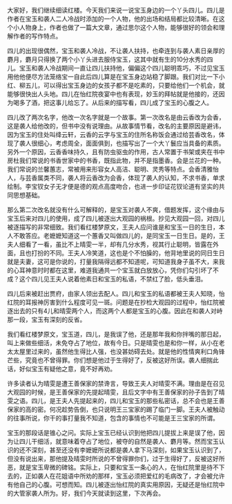 
大家好，我们继续细读红楼。今天我们来说一说宝玉身边的一个丫头四儿。四儿是作者在宝玉和袭人二人冷战时添加的一个人物，他的出场和结局都比较清晰。在这个小人物身上，作者也做了一篇大文章，通过思尔这个人物，能够很好的领会和理解作者的写作特点。

四儿的出现很偶然，宝玉和袭人冷战，不让袭人扶持，也牵连到与袭人素日亲厚的麝月，麝月只得换了两个小丫头进去服侍宝玉，这其中就有生的10分水秀的四儿。宝玉和袭人冷战期间一直让四儿扶持他，偏偏这个四儿聪明乖巧，不过见宝玉用他他便尽方法笼络宝一自此后四儿算是在宝玉身边站稳了脚跟。我们对比一下小红、柳五儿，可以得出宝玉身边的女孩子都不是吃素的，只要给他们一个机会，就能够很快出人头地。四儿在怡红院夜宴中也有表现，妙玉的拜帖就是他接的，还因为喝多了酒，把这事儿给忘了。从后来的描写看，四儿成了宝玉的心腹之人。

四儿改了两次名字，他改一次名字就是一个故事。第一次改名是由云香改为会香，这是袭人给他改的，但书中没有说理由。从故事情节看，改名的主要原因是避讳，因为宝玉的住处叫绛云轩，云香的云字与宝玉的住所名称饭会通过给芸香改名，体现了袭人很细心，考虑周全，面面俱到，也描写出了一个大丫鬟应当具备的素质。另外一个原因，云香香味持久，且有防虫驱虫的作用，古人常置于书架或夹在书中房杜我们常说的书香世家中的书香，既指此物，并不是指墨香。会是兰花的一种。我们常说的兰馨蕙志，常被用来形容女人高洁、聪明、灵秀等特点。会香清雅怡人，与芸香属类不同，袭人将云香改为会香，体现了袭人的认知，不求书香，单求绘制。李宝钗女子无才便是德的观点高度吻合，也进一步印证花钗论道有坚实的共同思想基础。

那么第二次改名就没有什么可解释的，是宝玉对袭人不爽，借题发挥，这个缘由与宝玉后来对四儿的使用，成了四儿被逐出大观园的祸根。抄见大观园一回，对四儿被逐描写的非常细致。我们看红楼梦原文，王夫人应问谁是和宝玉一日的生日，本人不敢答应。老嬷嬷知道这一个蕙香又叫做四儿的，是同宝玉一日生日。是的，王夫人细看了一看，虽比不上晴雯一半，却有几分水秀，视其行止聪明，皆露在外面，且也打扮的不同。王夫人冷笑道，这也是个不怕臊的，他背地里说的同日生日就是夫妻，这可是你说的，打量我隔得远都不知道呢，可知道我身子虽不大，来我的心耳神意时时都在这里，难道我通共一个宝玉就白放放心，凭你们勾引坏了不成？这个四儿见王夫人说着他素日和宝玉的私语，不禁红了脸，低头垂泪。

四儿后来被赶出贾府，由家人领出去配人。四儿和宝玉的私语都被王夫人知晓，怡红院的耳报神厉害到什么程度可见一斑。问题是在抄检大观园的过程中，怡红院被逐出去的只有4儿和晴雯两个人，而这两个人都是宝玉的心腹。因此在和袭人对峙那一段，宝玉有深刻的反省。

我们看红楼梦原文，宝玉道，四儿，是我误了他，还是那年我和你拌嘴的那日起，叫上来做些细活，未免夺占了地位，故有今日。只是晴雯也是和你一样，从小在老太太屋里过来的，虽然他生得比人强，也没甚妨碍去处。就是他的性情爽利口角锋芒些，究竟也不曾得罪。你们想是他过于生得好了，反被这好所误。袭人细揣此话，好似宝玉有疑他之意，竟不好再劝。

许多读者认为晴雯是遭王善保家的禁谗言，导致王夫人对晴雯不满。理由是在召见大观园的时候，是王善保家的先提起晴雯，且后文字中有王善保家的孙子告到了晴雯之语。四儿，是王夫人先提起来的，四儿和宝玉的那些私密话，总不会也是王善保家的高的密。何况趁势告倒，也只说明王三宝家的踢了临门一脚。王夫人被触动的往事所说，你干的事打量我不知道，包含的事情也不可能是王三宝家的所谓。

宝玉的那段话是锥心之问。实际上宝玉已经认识到他把四儿提拔上来是误了他，因为让四儿干细活，就意味着夺占了地位，被夺的自然是袭人、麝月等。然而宝玉认识的还不深刻，甚至还没有李嬷嬷所说都是袭人拿下马深刻，如果宝玉认识到了，但没有说出来，那他提及晴雯时所说的不曾得罪你们，过于生得好了，反被这好所恶，就是宝玉卑微的碑铭。实际上，只要和宝玉一条心的人，在怡红院里是待不下去的，正如袭人在花姐语中所劝的那样，宝玉必须把爱红的毛病改了，才会被允许有他自己的心腹。可想而知。四儿被逐出怡红院的真实用原因，无疑还是怡红院中的大管家袭人所为。好，我们今天就读到这里，下次再会。


